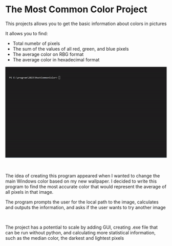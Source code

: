 # The Most Common Color Project

This projects allows you to get the basic information about colors in pictures

It allows you to find:
- Total numebr of pixels
- The sum of the values of all red, green, and blue pixels
- The average color on RBG format
- The average color in hexadecimal format


![](main.gif)

</br>

The idea of creating this program appeared when I wanted to change the main Windows color based on my new wallpaper. I decided to write this program to find the most accurate color that would represent the average of all pixels in that image.

The program prompts the user for the local path to the image, calculates and outputs the information, and asks if the user wants to try another image

</br>

The project has a potential to scale by adding GUI, creating .exe file that can be run without python, and calculating more statistical information, such as the median color, the darkest and lightest pixels

</br>

